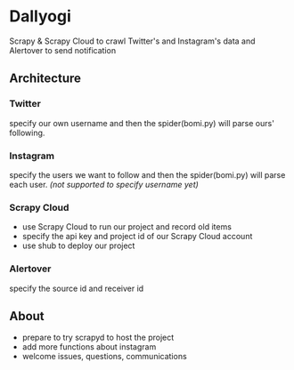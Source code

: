 # Dallyogi
Scrapy &amp; Scrapy Cloud to crawl Twitter's and Instagram's data and Alertover to send notification
## Architecture
### Twitter
specify our own username and then the spider(bomi.py) will parse ours' following.
### Instagram
specify the users we want to follow and then the spider(bomi.py) will parse each user. *(not supported to specify username yet)*
### Scrapy Cloud
* use Scrapy Cloud to run our project and record old items
* specify the api key and project id of our Scrapy Cloud account
* use shub to deploy our project
### Alertover
specify the source id and receiver id
## About
* prepare to try scrapyd to host the project
* add more functions about instagram
* welcome issues, questions, communications
